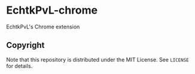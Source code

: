 # EchtkPvL-chrome
EchtkPvL's Chrome extension

## Copyright
Note that this repository is distributed under the MIT License. See `LICENSE` for details.
